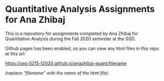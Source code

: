 # Quantitative Analysis Assignments for Ana Zhibaj

This is a repository for assignments completed by Ana Zhibaj for Quantitative Analysis during the Fall 2020 semester at the GSD.

Github pages has been enabled, so you can view any html files in this repo at this url:

https://ses-5215-f2020.github.io/anazhibaj-quant/filename

*(replace “filename” with the name of the html file)*
